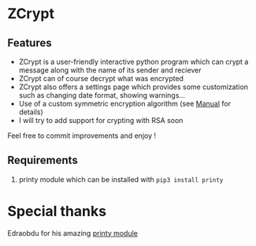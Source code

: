 # ZCrypt
## Features
* ZCrypt is a user-friendly interactive python program which can crypt a message along with the name of its sender and reciever
* ZCrypt can of course decrypt what was encrypted
* ZCrypt also offers a settings page which provides some customization such as changing date format, showing warnings...
* Use of a custom symmetric encryption algorithm (see [Manual](UserManual.md#cryptEng) for details)
* I will try to add support for crypting with RSA soon

Feel free to commit improvements and enjoy !

## Requirements
1. printy module which can be installed with ```pip3 install printy```

# Special thanks
Edraobdu for his amazing [printy module](https://github.com/edraobdu/printy) 

